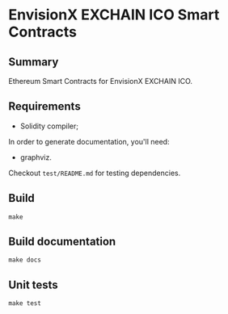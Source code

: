 # EnvisionX EXCHAIN ICO Smart Contracts

## Summary

Ethereum Smart Contracts for EnvisionX EXCHAIN ICO.

## Requirements

* Solidity compiler;

In order to generate documentation, you'll need:

* graphviz.

Checkout ``test/README.md`` for testing dependencies.

## Build

```
make
```

## Build documentation

```
make docs
```

## Unit tests

```
make test
```
